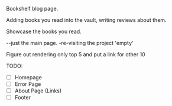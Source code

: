 Bookshelf blog page.

Adding books you read into the vault, writing reviews about them.

Showcase the books you read.

--just the main page. -re-visiting the project 'empty'

Figure out rendering only top 5 and put a link for other 10

TODO:

- [ ] Homepage
- [ ] Error Page
- [ ] About Page (Links)
- [ ] Footer
